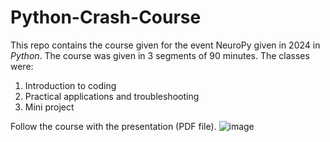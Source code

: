 # Python-Crash-Course
This repo contains the course given for the event NeuroPy given in 2024 in _Python_. The course was given in 3 segments of 90 minutes. The classes were:
1. Introduction to coding
2. Practical applications and troubleshooting
3. Mini project

Follow the course with the presentation (PDF file).
![image](https://github.com/Laboratory-of-Vincent-Breton-Provencher/Python-Crash-Course/assets/64617022/5f5d2069-2474-4c1f-a566-9cf6d57d6914)
